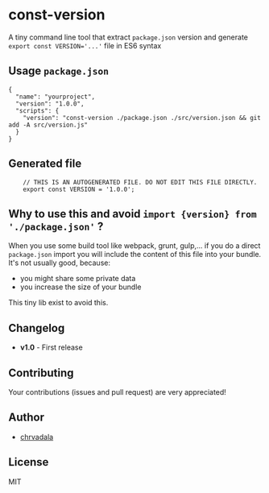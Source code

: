 # const-version
A tiny command line tool that extract `package.json` version and generate `export const VERSION='...'` file in ES6 syntax

## Usage `package.json`

```
{
  "name": "yourproject",
  "version": "1.0.0",
  "scripts": {
    "version": "const-version ./package.json ./src/version.json && git add -A src/version.js"
  }
}
```

## Generated file
```
    // THIS IS AN AUTOGENERATED FILE. DO NOT EDIT THIS FILE DIRECTLY.
    export const VERSION = '1.0.0';
```

## Why to use this and avoid `import {version} from './package.json'` ?
When you use some build tool like webpack, grunt, gulp,... if you do a direct `package.json` import you will include the content of this file into your bundle.
It's not usually good, because:
 - you might share some private data
 - you increase the size of your bundle

This tiny lib exist to avoid this.

## Changelog
- **v1.0** - First release

## Contributing
Your contributions (issues and pull request) are very appreciated!

## Author
- [chrvadala](https://github.com/chrvadala)

## License
MIT
